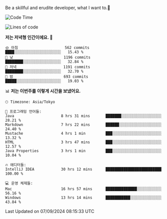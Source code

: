 Be a skillful and erudite developer, what I want to.👶

<!--START_SECTION:waka-->
![Code Time](http://img.shields.io/badge/Code%20Time-1%2C244%20hrs%2010%20mins-blue)

![Lines of code](https://img.shields.io/badge/%EC%A0%80%EB%8A%94%20%EC%97%AC%ED%83%9C%EA%B9%8C%EC%A7%80%20-2.7%20million%20%EC%A4%84%EC%9D%98%20%EC%BD%94%EB%93%9C%EB%A5%BC%20%EC%9E%91%EC%84%B1%ED%96%88%EC%96%B4%EC%9A%94.-blue)

**저는 저녁형 인간이에요. 🦉** 

```text
🌞 아침                     562 commits         ████░░░░░░░░░░░░░░░░░░░░░   15.43 % 
🌆 낮　                     1196 commits        ████████░░░░░░░░░░░░░░░░░   32.84 % 
🌃 저녁                     1191 commits        ████████░░░░░░░░░░░░░░░░░   32.70 % 
🌙 밤　                     693 commits         █████░░░░░░░░░░░░░░░░░░░░   19.03 % 
```


📊 **저는 이번주를 이렇게 시간을 보냈어요.** 

```text
🕑︎ Timezone: Asia/Tokyo

💬 프로그래밍 언어들: 
Java                     8 hrs 31 mins       ███████░░░░░░░░░░░░░░░░░░   28.21 % 
Markdown                 7 hrs 22 mins       ██████░░░░░░░░░░░░░░░░░░░   24.40 % 
Mustache                 4 hrs 1 min         ███░░░░░░░░░░░░░░░░░░░░░░   13.32 % 
HTML                     3 hrs 47 mins       ███░░░░░░░░░░░░░░░░░░░░░░   12.57 % 
Java Properties          3 hrs 1 min         ███░░░░░░░░░░░░░░░░░░░░░░   10.04 % 

🔥 에디터들: 
IntelliJ IDEA            30 hrs 12 mins      █████████████████████████   100.00 % 

💻 운영 체제들: 
Mac                      16 hrs 57 mins      ██████████████░░░░░░░░░░░   56.16 % 
Windows                  13 hrs 14 mins      ███████████░░░░░░░░░░░░░░   43.84 % 
```


 Last Updated on 07/09/2024 08:15:33 UTC
<!--END_SECTION:waka-->
